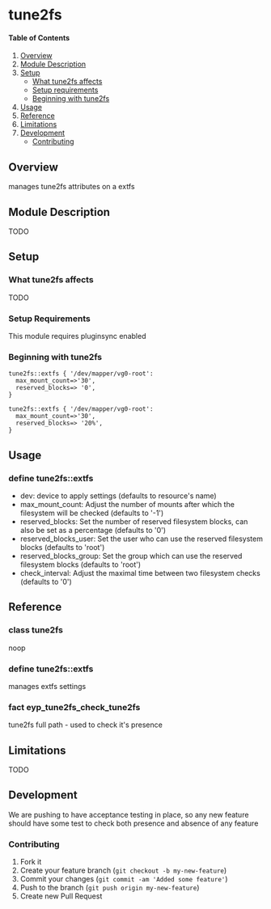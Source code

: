 # tune2fs

#### Table of Contents

1. [Overview](#overview)
2. [Module Description](#module-description)
3. [Setup](#setup)
    * [What tune2fs affects](#what-tune2fs-affects)
    * [Setup requirements](#setup-requirements)
    * [Beginning with tune2fs](#beginning-with-tune2fs)
4. [Usage](#usage)
5. [Reference](#reference)
5. [Limitations](#limitations)
6. [Development](#development)
    * [Contributing](#contributing)

## Overview

manages tune2fs attributes on a extfs

## Module Description

TODO

## Setup

### What tune2fs affects

TODO

### Setup Requirements

This module requires pluginsync enabled

### Beginning with tune2fs

```puppet
tune2fs::extfs { '/dev/mapper/vg0-root':
  max_mount_count=>'30',
  reserved_blocks=> '0',
}
```

```puppet
tune2fs::extfs { '/dev/mapper/vg0-root':
  max_mount_count=>'30',
  reserved_blocks=> '20%',
}
```

## Usage

### define tune2fs::extfs
* dev: device to apply settings (defaults to resource's name)
* max_mount_count: Adjust the number of mounts after which the filesystem will be checked (defaults to '-1')
* reserved_blocks: Set the number of reserved filesystem blocks, can also be set as a percentage (defaults to '0')
* reserved_blocks_user: Set  the user who can use the reserved filesystem blocks (defaults to 'root')
* reserved_blocks_group: Set  the  group  which  can  use the reserved filesystem blocks (defaults to 'root')
* check_interval: Adjust the maximal time between two filesystem checks (defaults to '0')

## Reference

### class tune2fs
noop

### define tune2fs::extfs
manages extfs settings

### fact eyp_tune2fs_check_tune2fs
tune2fs full path - used to check it's presence

## Limitations

TODO

## Development

We are pushing to have acceptance testing in place, so any new feature should
have some test to check both presence and absence of any feature

### Contributing

1. Fork it
2. Create your feature branch (`git checkout -b my-new-feature`)
3. Commit your changes (`git commit -am 'Added some feature'`)
4. Push to the branch (`git push origin my-new-feature`)
5. Create new Pull Request
